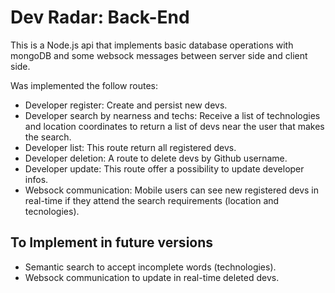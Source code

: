 # Dev Radar: Back-End

This is a Node.js api that implements basic database operations with mongoDB and some websock messages between server side and client side.

Was implemented the follow routes:

- Developer register: Create and persist new devs.
- Developer search by nearness and techs: Receive a list of technologies and location coordinates to return a list of devs near the user that makes the search.
- Developer list: This route return all registered devs.
- Developer deletion: A route to delete devs by Github username.
- Developer update: This route offer a possibility to update developer infos.
- Websock communication: Mobile users can see new registered devs in real-time if they attend the search requirements (location and tecnologies).

## To Implement in future versions
- Semantic search to accept incomplete words (technologies).
- Websock communication to update in real-time deleted devs.
